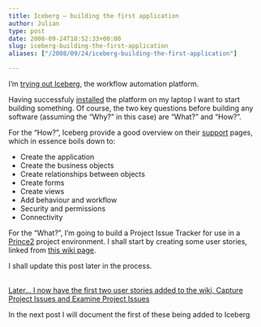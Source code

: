 ```yaml
---
title: Iceberg – building the first application
author: Julian
type: post
date: 2008-09-24T10:52:33+00:00
slug: iceberg-building-the-first-application 
aliases: ["/2008/09/24/iceberg-building-the-first-application"]

---
```

I’m [trying out Iceberg][1], the workflow automation platform.

Having successfuly [installed][2] the platform on my laptop I want to start building something. Of course, the two key questions before building any software (assuming the “Why?” in this case) are “What?” and “How?”.

For the “How?”, Iceberg provide a good overview on their [support][3] pages, which in essence boils down to:

  * Create the application
  * Create the business objects
  * Create relationships between objects
  * Create forms
  * Create views
  * Add behaviour and workflow
  * Security and permissions
  * Connectivity

For the “What?”, I’m going to build a Project Issue Tracker for use in a [Prince2][4] project environment. I shall start by creating some user stories, linked from [this wiki page][5].

I shall update this post later in the process.
  
<ins datetime="2008-09-24T11:43:54+00:00"><br /> Later&#8230; I now have the first two user stories added to the wiki, <a href="https://www.synesthesia.co.uk/wikka/IssueTrackerStory0001">Capture Project Issues</a> and <a href="https://www.synesthesia.co.uk/wikka/IssueTrackerStory0002">Examine Project Issues</a></ins>

In the next post I will document the first of these being added to Iceberg

 [1]: https://www.synesthesia.co.uk/blog/archives/2008/09/24/iceberg/
 [2]: https://www.synesthesia.co.uk/blog/archives/2008/09/24/iceberg-workflow-automation-platform-installation/
 [3]: https://www.learniceberg.com/1_Getting_Started
 [4]: https://www.apmgroup.co.uk/PRINCE2/PRINCE2Home.asp
 [5]: https://www.synesthesia.co.uk/wikka/IssueTracker